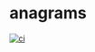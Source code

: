 # anagrams
[![ci](https://github.com/tarafa127/ibm-anagrams/actions/workflows/ci.yaml/badge.svg?branch=docker)](https://github.com/tarafa127/ibm-anagrams/actions/workflows/ci.yaml)
